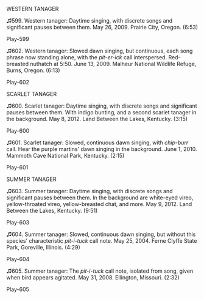 WESTERN TANAGER

♫599. Western tanager: Daytime singing, with discrete songs and
significant pauses between them. May 26, 2009. Prairie City, Oregon.
(6:53)

Play-599

♫602. Western tanager: Slowed dawn singing, but continuous, each song
phrase now standing alone, with the *pit-er-ick* call interspersed.
Red-breasted nuthatch at 5:50. June 13, 2009. Malheur National Wildlife
Refuge, Burns, Oregon. (6:13)

Play-602

SCARLET TANAGER

♫600. Scarlet tanager: Daytime singing, with discrete songs and
significant pauses between them. With indigo bunting, and a second
scarlet tanager in the background. May 8, 2012. Land Between the Lakes,
Kentucky. (3:15)

Play-600

♫601. Scarlet tanager: Slowed, continuous dawn singing, with *chip-burr*
call. Hear the purple martins' dawn singing in the background. June 1,
2010. Mammoth Cave National Park, Kentucky. (2:15)

Play-601

SUMMER TANAGER

♫603. Summer tanager: Daytime singing, with discrete songs and
significant pauses between them. In the background are white-eyed vireo,
yellow-throated vireo, yellow-breasted chat, and more. May 9, 2012. Land
Between the Lakes, Kentucky. (9:51)

Play-603

♫604. Summer tanager: Slowed, continuous dawn singing, but without this
species' characteristic *pit-i-tuck* call note. May 25, 2004. Ferne Clyffe
State Park, Goreville, Illinois. (4:29)

Play-604

♫605. Summer tanager: The *pit-i-tuck* call note, isolated from song,
given when bird appears agitated. May 31, 2008. Ellington, Missouri.
(2:32)

Play-605
